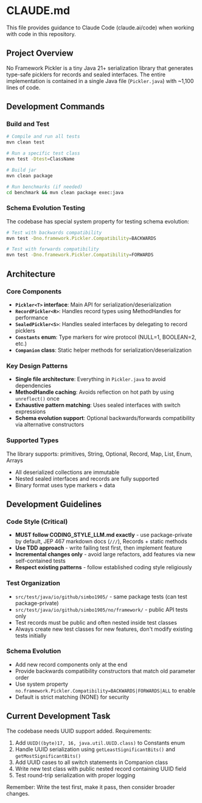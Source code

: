 # CLAUDE.md

This file provides guidance to Claude Code (claude.ai/code) when working with code in this repository.

## Project Overview

No Framework Pickler is a tiny Java 21+ serialization library that generates type-safe picklers for records and sealed interfaces. The entire implementation is contained in a single Java file (`Pickler.java`) with ~1,100 lines of code.

## Development Commands

### Build and Test
```bash
# Compile and run all tests
mvn clean test

# Run a specific test class
mvn test -Dtest=ClassName

# Build jar
mvn clean package

# Run benchmarks (if needed)
cd benchmark && mvn clean package exec:java
```

### Schema Evolution Testing
The codebase has special system property for testing schema evolution:
```bash
# Test with backwards compatibility
mvn test -Dno.framework.Pickler.Compatibility=BACKWARDS

# Test with forwards compatibility  
mvn test -Dno.framework.Pickler.Compatibility=FORWARDS
```

## Architecture

### Core Components
- **`Pickler<T>` interface**: Main API for serialization/deserialization
- **`RecordPickler<R>`**: Handles record types using MethodHandles for performance
- **`SealedPickler<S>`**: Handles sealed interfaces by delegating to record picklers
- **`Constants` enum**: Type markers for wire protocol (NULL=1, BOOLEAN=2, etc.)
- **`Companion` class**: Static helper methods for serialization/deserialization

### Key Design Patterns
- **Single file architecture**: Everything in `Pickler.java` to avoid dependencies
- **MethodHandle caching**: Avoids reflection on hot path by using `unreflect()` once
- **Exhaustive pattern matching**: Uses sealed interfaces with switch expressions
- **Schema evolution support**: Optional backwards/forwards compatibility via alternative constructors

### Supported Types
The library supports: primitives, String, Optional, Record, Map, List, Enum, Arrays
- All deserialized collections are immutable
- Nested sealed interfaces and records are fully supported
- Binary format uses type markers + data

## Development Guidelines

### Code Style (Critical)
- **MUST follow CODING_STYLE_LLM.md exactly** - use package-private by default, JEP 467 markdown docs (`///`), Records + static methods
- **Use TDD approach** - write failing test first, then implement feature
- **Incremental changes only** - avoid large refactors, add features via new self-contained tests
- **Respect existing patterns** - follow established coding style religiously

### Test Organization
- `src/test/java/io/github/simbo1905/` - same package tests (can test package-private)
- `src/test/java/io/github/simbo1905/no/framework/` - public API tests only
- Test records must be public and often nested inside test classes
- Always create new test classes for new features, don't modify existing tests initially

### Schema Evolution
- Add new record components only at the end
- Provide backwards compatibility constructors that match old parameter order
- Use system property `no.framework.Pickler.Compatibility=BACKWARDS|FORWARDS|ALL` to enable
- Default is strict matching (NONE) for security

## Current Development Task

The codebase needs UUID support added. Requirements:
1. Add `UUID((byte)17, 16, java.util.UUID.class)` to Constants enum
2. Handle UUID serialization using `getLeastSignificantBits()` and `getMostSignificantBits()`
3. Add UUID cases to all switch statements in Companion class
4. Write new test class with public nested record containing UUID field
5. Test round-trip serialization with proper logging

Remember: Write the test first, make it pass, then consider broader changes.